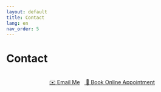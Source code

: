 ```yaml
---
layout: default
title: Contact
lang: en
nav_order: 5
---
```


# Contact

<div style="text-align: center;">
<br />
      <a href="mailto:erhun@datart-lab.com" class="btn btn-primary fs-3 mb-4 mb-md-0 mr-2">✉️ Email Me</a>&nbsp;&nbsp;&nbsp;<a href="https://calendly.com/erhun-datart-lab/30min" target="_blank" class="btn btn-primary fs-3 mb-4 mb-md-0 mr-2"> 📅 Book Online Appointment</a>
<br />
</div>